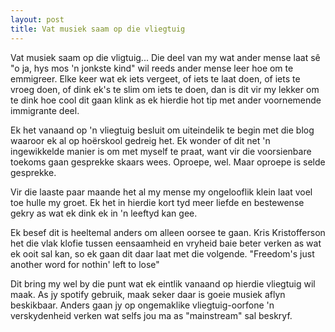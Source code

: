 ```yaml
---
layout: post
title: Vat musiek saam op die vliegtuig
---
```

Vat musiek saam op die vligtuig... 
Die deel van my wat ander mense laat sê "o ja, hys mos 'n jonkste kind" wil reeds ander mense leer hoe om te emmigreer. Elke keer wat ek iets vergeet, of iets te laat doen, of iets te vroeg doen, of dink ek's te slim om iets te doen, dan is dit vir my lekker om te dink hoe cool dit gaan klink as ek hierdie hot tip met ander voornemende immigrante deel. 

Ek het vanaand op 'n vliegtuig besluit om uiteindelik te begin met die blog waaroor ek al op hoërskool gedreig het. Ek wonder of dit net 'n ingewikkelde manier is om met myself te praat, want vir die voorsienbare toekoms gaan gesprekke skaars wees. Oproepe, wel. Maar oproepe is selde gesprekke. 

Vir die laaste paar maande het al my mense my ongelooflik klein laat voel toe hulle my groet. Ek het in hierdie kort tyd meer liefde en bestewense gekry as wat ek dink ek in 'n leeftyd kan gee. 

Ek besef dit is heeltemal anders om alleen oorsee te gaan. Kris Kristofferson het die vlak klofie tussen eensaamheid en vryheid baie beter verken as wat ek ooit sal kan, so ek gaan dit daar laat met die volgende. "Freedom's just another word for nothin' left to lose" 

Dit bring my wel by die punt wat ek eintlik vanaand op hierdie vliegtuig wil maak. As jy spotify gebruik, maak seker daar is goeie musiek aflyn beskikbaar. Anders gaan jy op ongemaklike vliegtuig-oorfone 'n verskydenheid verken wat selfs jou ma as "mainstream" sal beskryf.
